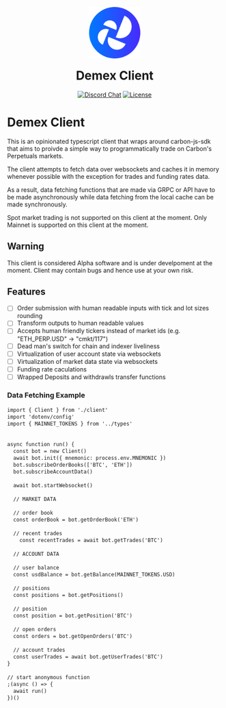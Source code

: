 <div align="center">
  <img height="120x" src="https://raw.githubusercontent.com/Switcheo/token-icons/main/demex/demex_color.png" />

  <h1 style="margin-top:20px;">Demex Client</h1>

  <p>
    <a href="https://discord.com/channels/738816874720133172/763588653116555294"><img alt="Discord Chat" src="https://img.shields.io/discord/738816874720133172?color=3e35ff" /></a>
    <a href="https://opensource.org/licenses/Apache-2.0"><img alt="License" src="https://img.shields.io/badge/License-Apache_2.0-3e35ff" /></a>
  </p>
</div>

# Demex Client

This is an opinionated typescript client that wraps around carbon-js-sdk that aims to proivde a simple way to programmatically trade on Carbon's Perpetuals markets.

The client attempts to fetch data over websockets and caches it in memory whenever possible with the exception for trades and funding rates data.

As a result, data fetching functions that are made via GRPC or API have to be made asynchronously while data fetching from the local cache can be made synchronously.

Spot market trading is not supported on this client at the moment.
Only Mainnet is supported on this client at the moment.

## Warning

This client is considered Alpha software and is under develpoment at the moment. Client may contain bugs and hence use at your own risk.

## Features

- [ ] Order submission with human readable inputs with tick and lot sizes rounding
- [ ] Transform outputs to human readable values
- [ ] Accepts human friendly tickers instead of market ids (e.g. "ETH_PERP.USD" -> "cmkt/117")
- [ ] Dead man's switch for chain and indexer liveliness
- [ ] Virtualization of user account state via websockets
- [ ] Virtualization of market data state via websockets
- [ ] Funding rate caculations
- [ ] Wrapped Deposits and withdrawls transfer functions

### Data Fetching Example

```
import { Client } from './client'
import 'dotenv/config'
import { MAINNET_TOKENS } from '../types'


async function run() {
  const bot = new Client()
  await bot.init({ mnemonic: process.env.MNEMONIC })
  bot.subscribeOrderBooks(['BTC', 'ETH'])
  bot.subscribeAccountData()

  await bot.startWebsocket()

  // MARKET DATA

  // order book
  const orderBook = bot.getOrderBook('ETH')

  // recent trades
    const recentTrades = await bot.getTrades('BTC')

  // ACCOUNT DATA

  // user balance
  const usdBalance = bot.getBalance(MAINNET_TOKENS.USD)

  // positions
  const positions = bot.getPositions()

  // position
  const position = bot.getPosition('BTC')

  // open orders
  const orders = bot.getOpenOrders('BTC')

  // account trades
  const userTrades = await bot.getUserTrades('BTC')
}

// start anonymous function
;(async () => {
  await run()
})()

```
